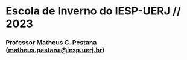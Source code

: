 # Escola de Inverno do IESP-UERJ // 2023
### Professor Matheus C. Pestana (matheus.pestana@iesp.uerj.br)

